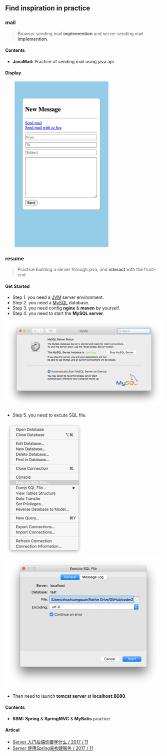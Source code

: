 ## Find inspiration in practice

### mail
> Browser sending mail **implemention** and server sending mail **implemention**.

#### Contents
- **JavaMail:** Practice of sending mail using java api.
 
#### Display
<img width="30"><img src="./mail/contents/img.png" width="300">
<br/>


### resume
>Practice building a server through java, and **interact** with the front-end.

#### Get Started
- Step 1. you need a [JVM](https://www.java.com/zh_CN/) server environment.
- Step 2. you need a [MySQL](https://www.mysql.com/downloads/) database.
- Step 3. you need config **nginx** & **maven** by yourself.
- Step 4. you need to start the **MySQL server**.

<img src="./resume/contents/img1.png" width="600">

- Step 5. you need to excute SQL file.

<img src="./resume/contents/img3.png" width="250"><img src="./resume/contents/img2.png" width="500">

- Then need to launch **tomcat server** at **localhost:8080**.

#### Contents

- **SSM:** **Spring** & **SpringMVC** & **MyBatis** practice.

#### Artical
- [Server 入门后端你要学什么 / 2017 / 11](https://coderzsq.github.io/2017/11/Server-%E5%85%A5%E9%97%A8%E5%90%8E%E7%AB%AF%E4%BD%A0%E8%A6%81%E5%AD%A6%E4%BB%80%E4%B9%88/)
- [Server 使用Spring来构建服务 / 2017 / 11](https://coderzsq.github.io/2017/11/Server-%E4%BD%BF%E7%94%A8Spring%E6%9D%A5%E6%9E%84%E5%BB%BA%E6%9C%8D%E5%8A%A1/)
